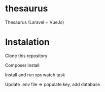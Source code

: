 # thesaurus
Thesaurus (Laravel + VueJs)

# Instalation

Clone this repository

Composer install

Install and run `npm` watch task

Update .env file => populate key, add database
